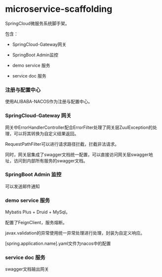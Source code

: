 # microservice-scaffolding

SpringCloud微服务系统脚手架。

包含：

* SpringCloud-Gateway网关

* SpringBoot Admin监控

* demo service 服务

* service doc 服务

### 注册与配置中心

使用ALIBABA-NACOS作为注册与配置中心。

### SpringCloud-Gateway 网关

网关中ErrorHandlerController配合ErrorFilter处理了网关层ZuulException的处理，可以将其转换为自定义结果返回。

RequestPathFilter可以进行请求路径拦截，拦截非法请求。

同时，网关层集成了swagger文档统一配置，可以直接访问网关层swagger地址，访问到内部所有服务的swagger文档。

### SpringBoot Admin 监控

可以发送邮件通知

### demo service 服务

Mybatis Plus + Druid + MySql。

配置了FeignClient，服务熔断。

javax.validation的异常使用统一异常处理进行处理，封装为自定义响应。

\[spring.application.name].yaml文件为nacos中的配置

### service doc 服务

swagger文档输出网关